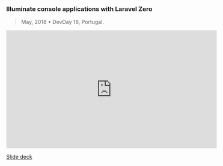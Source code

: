### Illuminate console applications with Laravel Zero
> May, 2018 • DevDay 18, Portugal.

<p class="text-center">
    <iframe width="560" height="315" src="https://www.youtube.com/embed/Qc_Ae_Ps-zk" frameborder="0" allow="autoplay; encrypted-media" allowfullscreen></iframe>
</p>

<a href="https://speakerdeck.com/nunomaduro/illuminating-console-applications-with-laravel-zero-at-at-devday18-faro-portugal" target="_blank">Slide deck</a>
